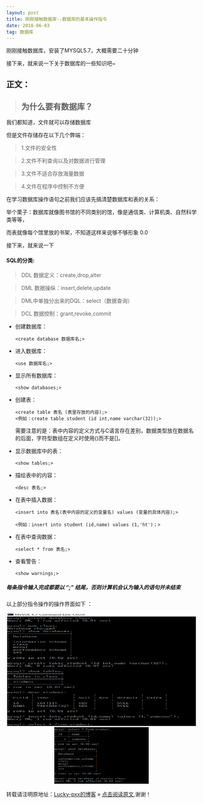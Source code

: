 ```yaml
---
layout: post
title: 刚刚接触数据库--数据库的基本操作指令
date: 2018-06-03
tag: 数据库
---  
```


刚刚接触数据库，安装了MYSQL5.7，大概需要二十分钟

接下来，就来说一下关于数据库的一些知识吧~

## 正文：

> ## 为什么要有数据库？

我们都知道，文件就可以存储数据库

但是文件存储存在以下几个弊端：

> 1.文件的安全性

> 2.文件不利查询以及对数据进行管理

> 3.文件不适合存放海量数据

> 4.文件在程序中控制不方便

在学习数据库操作语句之前我们应该先搞清楚数据库和表的关系：

举个栗子：数据库就像图书馆的不同类别的馆，像是通信类、计算机类、自然科学类等等，

而表就像每个馆里放的书架，不知道这样来说够不够形象 0.0

接下来，就来说一下

#### SQL的分类:

> DDL 数据定义：create,drop,alter
	
> DML 数据操纵：insert,delete,update
	
> DML中单独分出来的DQL：select（数据查询）
	
> DCL 数据控制：grant,revoke,commit
	
*   创建数据库：

        <create database 数据库名;>
		
*   进入数据库：

        <use 数据库名;>
		
*   显示所有数据库：

        <show databases;>	

*   创建表：

        <create table 表名 (表里存放的内容);>
		<例如：create table student (id int,name varchar(32));>

	需要注意的是：表中内容的定义方式与C语言存在差别，数据类型放在数据名的后面，字符型数组在定义时使用()而不是[]。
	
*   显示数据库中的表：

        <show tables;>

*   描绘表中的内容：

        <desc 表名;>

*   在表中插入数据：

        <insert into 表名(表中内容的定义的变量名) values (变量的具体内容);>

        <例如：insert into student (id,name) values (1,'ht')；>
		
*   在表中查询数据：

        <select * from 表名;>

*   查看警告：

        <show warnings;>		
		
##### 每条指令输入完成都要以 “;” 结尾，否则计算机会认为输入的语句并未结束

以上部分指令操作的操作界面如下 ：
<div align="center">
	<img src="/images/posts/database/data1.png" height="300" width="500">  
</div>
<div align="center">
	<img src="/images/posts/database/data2.png" height="150" width="250">  
</div>


转载请注明原地址：[Lucky-pxx的博客](http://www.bingoxin.top) » [点击阅读原文](http://www.bingoxin.top/2018/06/%E6%95%B0%E6%8D%AE%E5%BA%93%E5%9F%BA%E6%9C%AC%E6%93%8D%E4%BD%9C/),谢谢！